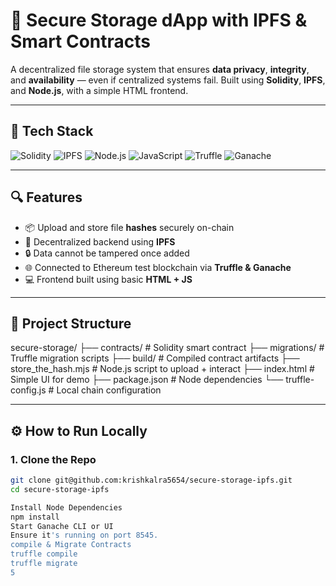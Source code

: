 # 🔐 Secure Storage dApp with IPFS & Smart Contracts

A decentralized file storage system that ensures **data privacy**, **integrity**, and **availability** — even if centralized systems fail. Built using **Solidity**, **IPFS**, and **Node.js**, with a simple HTML frontend.

---

## 🚀 Tech Stack

![Solidity](https://img.shields.io/badge/SmartContract-Solidity-blue)
![IPFS](https://img.shields.io/badge/Storage-IPFS-lightgrey)
![Node.js](https://img.shields.io/badge/Backend-Node.js-green)
![JavaScript](https://img.shields.io/badge/Script-JavaScript-yellow)
![Truffle](https://img.shields.io/badge/Framework-Truffle-8A2BE2)
![Ganache](https://img.shields.io/badge/LocalChain-Ganache-orange)

---

## 🔍 Features

- 📦 Upload and store file **hashes** securely on-chain
- 🧠 Decentralized backend using **IPFS**
- 🔒 Data cannot be tampered once added
- 🌐 Connected to Ethereum test blockchain via **Truffle & Ganache**
- 💻 Frontend built using basic **HTML + JS**

---

## 📁 Project Structure

secure-storage/
├── contracts/ # Solidity smart contract
├── migrations/ # Truffle migration scripts
├── build/ # Compiled contract artifacts
├── store_the_hash.mjs # Node.js script to upload + interact
├── index.html # Simple UI for demo
├── package.json # Node dependencies
└── truffle-config.js # Local chain configuration


---

## ⚙️ How to Run Locally

### 1. Clone the Repo

```bash
git clone git@github.com:krishkalra5654/secure-storage-ipfs.git
cd secure-storage-ipfs

Install Node Dependencies
npm install
Start Ganache CLI or UI
Ensure it's running on port 8545.
compile & Migrate Contracts
truffle compile
truffle migrate
5


